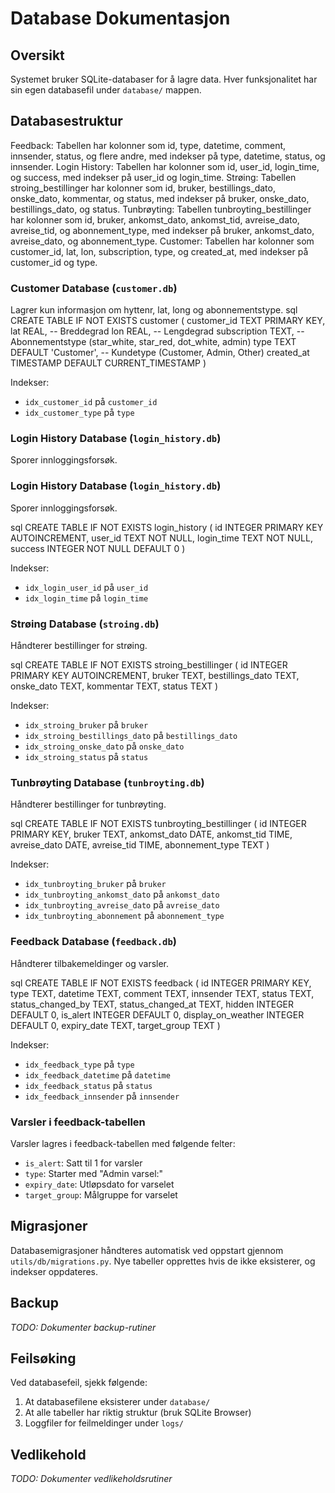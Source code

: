 # Database Dokumentasjon

## Oversikt
Systemet bruker SQLite-databaser for å lagre data. Hver funksjonalitet har sin egen databasefil under `database/` mappen.

## Databasestruktur

Feedback: Tabellen har kolonner som id, type, datetime, comment, innsender, status, og flere andre, med indekser på type, datetime, status, og innsender.
Login History: Tabellen har kolonner som id, user_id, login_time, og success, med indekser på user_id og login_time.
Strøing: Tabellen stroing_bestillinger har kolonner som id, bruker, bestillings_dato, onske_dato, kommentar, og status, med indekser på bruker, onske_dato, bestillings_dato, og status.
Tunbrøyting: Tabellen tunbroyting_bestillinger har kolonner som id, bruker, ankomst_dato, ankomst_tid, avreise_dato, avreise_tid, og abonnement_type, med indekser på bruker, ankomst_dato, avreise_dato, og abonnement_type.
Customer: Tabellen har kolonner som customer_id, lat, lon, subscription, type, og created_at, med indekser på customer_id og type.

### Customer Database (`customer.db`)
Lagrer kun informasjon om hyttenr, lat, long og abonnementstype.
sql
CREATE TABLE IF NOT EXISTS customer (
customer_id TEXT PRIMARY KEY,
lat REAL, -- Breddegrad
lon REAL, -- Lengdegrad
subscription TEXT, -- Abonnementstype (star_white, star_red, dot_white, admin)
type TEXT DEFAULT 'Customer', -- Kundetype (Customer, Admin, Other)
created_at TIMESTAMP DEFAULT CURRENT_TIMESTAMP
)


Indekser:
- `idx_customer_id` på `customer_id`
- `idx_customer_type` på `type`

### Login History Database (`login_history.db`)
Sporer innloggingsforsøk.


### Login History Database (`login_history.db`)
Sporer innloggingsforsøk.

sql
CREATE TABLE IF NOT EXISTS login_history (
id INTEGER PRIMARY KEY AUTOINCREMENT,
user_id TEXT NOT NULL,
login_time TEXT NOT NULL,
success INTEGER NOT NULL DEFAULT 0
)

Indekser:
- `idx_login_user_id` på `user_id`
- `idx_login_time` på `login_time`

### Strøing Database (`stroing.db`)
Håndterer bestillinger for strøing.

sql
CREATE TABLE IF NOT EXISTS stroing_bestillinger (
id INTEGER PRIMARY KEY AUTOINCREMENT,
bruker TEXT,
bestillings_dato TEXT,
onske_dato TEXT,
kommentar TEXT,
status TEXT
)



Indekser:
- `idx_stroing_bruker` på `bruker`
- `idx_stroing_bestillings_dato` på `bestillings_dato`
- `idx_stroing_onske_dato` på `onske_dato`
- `idx_stroing_status` på `status`

### Tunbrøyting Database (`tunbroyting.db`)
Håndterer bestillinger for tunbrøyting.

sql
CREATE TABLE IF NOT EXISTS tunbroyting_bestillinger (
id INTEGER PRIMARY KEY,
bruker TEXT,
ankomst_dato DATE,
ankomst_tid TIME,
avreise_dato DATE,
avreise_tid TIME,
abonnement_type TEXT
)


Indekser:
- `idx_tunbroyting_bruker` på `bruker`
- `idx_tunbroyting_ankomst_dato` på `ankomst_dato`
- `idx_tunbroyting_avreise_dato` på `avreise_dato`
- `idx_tunbroyting_abonnement` på `abonnement_type`

### Feedback Database (`feedback.db`)
Håndterer tilbakemeldinger og varsler.

sql
CREATE TABLE IF NOT EXISTS feedback (
id INTEGER PRIMARY KEY,
type TEXT,
datetime TEXT,
comment TEXT,
innsender TEXT,
status TEXT,
status_changed_by TEXT,
status_changed_at TEXT,
hidden INTEGER DEFAULT 0,
is_alert INTEGER DEFAULT 0,
display_on_weather INTEGER DEFAULT 0,
expiry_date TEXT,
target_group TEXT
)


Indekser:
- `idx_feedback_type` på `type`
- `idx_feedback_datetime` på `datetime`
- `idx_feedback_status` på `status`
- `idx_feedback_innsender` på `innsender`

### Varsler i feedback-tabellen
Varsler lagres i feedback-tabellen med følgende felter:
- `is_alert`: Satt til 1 for varsler
- `type`: Starter med "Admin varsel:"
- `expiry_date`: Utløpsdato for varselet
- `target_group`: Målgruppe for varselet

## Migrasjoner
Databasemigrasjoner håndteres automatisk ved oppstart gjennom `utils/db/migrations.py`. 
Nye tabeller opprettes hvis de ikke eksisterer, og indekser oppdateres.

## Backup
*TODO: Dokumenter backup-rutiner*

## Feilsøking
Ved databasefeil, sjekk følgende:
1. At databasefilene eksisterer under `database/`
2. At alle tabeller har riktig struktur (bruk SQLite Browser)
3. Loggfiler for feilmeldinger under `logs/`

## Vedlikehold
*TODO: Dokumenter vedlikeholdsrutiner*
